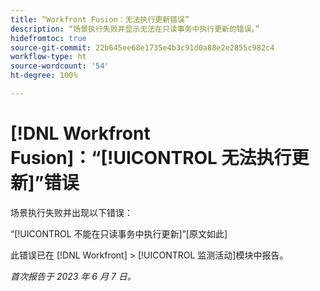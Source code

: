```yaml
---
title: “Workfront Fusion：无法执行更新错误”
description: “场景执行失败并显示无法在只读事务中执行更新的错误。”
hidefromtoc: true
source-git-commit: 22b645ee68e1735e4b3c91d0a88e2e2855c982c4
workflow-type: ht
source-wordcount: '54'
ht-degree: 100%

---
```



# [!DNL Workfront Fusion]：“[!UICONTROL 无法执行更新]”错误

场景执行失败并出现以下错误：

“[!UICONTROL 不能在只读事务中执行更新]”[原文如此]

此错误已在 [!DNL Workfront] > [!UICONTROL 监测活动]模块中报告。

_首次报告于 2023 年 6 月 7 日。_

